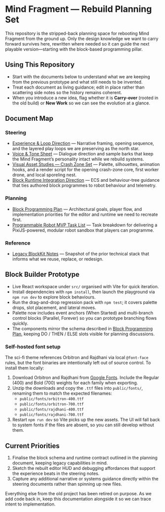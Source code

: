 # Mind Fragment — Rebuild Planning Set

This repository is the stripped-back planning space for rebooting Mind Fragment from the ground up. Only the design knowledge we want to carry forward survives here, rewritten where needed so it can guide the next playable version—starting with the block-based programming pillar.

## Using This Repository
- Start with the documents below to understand what we are keeping from the previous prototype and what still needs to be invented.
- Treat each document as living guidance; edit in place rather than scattering side notes so the history remains coherent.
- When you introduce a new idea, flag whether it is **Carry-over** (rooted in the old build) or **New Work** so we can see the evolution at a glance.

## Document Map

### Steering
- [Experience & Loop Direction](docs/steering/experience.md) — Narrative framing, opening sequence, and the layered play loops we are preserving as the north star.
- [Voice & Tone Sheet](docs/steering/voice-and-tone.md) — Dialogue direction and sample barks that keep the Mind Fragment’s personality intact while we rebuild systems.
- [Visual Asset Studies — Crash Zone Set](docs/steering/visual-assets.md) — Palette, silhouettes, animation hooks, and a render script for the opening crash-zone core, first worker drone, and local sporeling nest.
- [Block Runtime Integration Direction](docs/steering/block-runtime-integration.md) — ECS and behaviour-tree guidance that ties authored block programmes to robot behaviour and telemetry.

### Planning
- [Block Programming Plan](docs/planning/block-programming.md) — Architectural goals, player flow, and implementation priorities for the editor and runtime we need to recreate first.
- [Programmable Robot MVP Task List](docs/planning/programmable-robot-mvp.md) — Task breakdown for delivering a PixiJS-powered, modular robot sandbox that players can programme.

### Reference
- [Legacy BlockKit Notes](docs/reference/legacy-blockkit.md) — Snapshot of the prior technical stack that informs what we reuse, replace, or redesign.

## Block Builder Prototype
- Live React workspace under `src/` organised with Vite for quick iteration.
- Install dependencies with `npm install`, then launch the playground via `npm run dev` to explore block behaviours.
- Run the drag-and-drop regression pack with `npm test`; it covers palette drops, slot placement, and lateral moves.
- Palette now includes event anchors (When Started) and multi-branch control blocks (Parallel, Forever) so you can prototype branching flows quickly.
- The components mirror the schema described in [Block Programming Plan](docs/planning/block-programming.md), keeping DO / THEN / ELSE slots visible for planning discussions.

### Self-hosted font setup
The sci-fi theme references Orbitron and Rajdhani via local `@font-face` rules, but the font binaries are intentionally left out of source control. To install them locally:

1. Download Orbitron and Rajdhani from [Google Fonts](https://fonts.google.com/). Include the Regular (400) and Bold (700) weights for each family when exporting.
2. Unzip the downloads and copy the `.ttf` files into `public/fonts/`, renaming them to match the expected filenames:
   - `public/fonts/orbitron-400.ttf`
   - `public/fonts/orbitron-700.ttf`
   - `public/fonts/rajdhani-400.ttf`
   - `public/fonts/rajdhani-700.ttf`
3. Restart `npm run dev` so Vite picks up the new assets. The UI will fall back to system fonts if the files are absent, so you can still develop without them.

## Current Priorities
1. Finalise the block schema and runtime contract outlined in the planning document, keeping legacy capabilities in mind.
2. Sketch the rebuilt editor HUD and debugging affordances that support the experience beats in the steering notes.
3. Capture any additional narrative or systems guidance directly within the steering documents rather than spinning up new files.

Everything else from the old project has been retired on purpose. As we add code back in, keep this documentation alongside it so we can trace intent to implementation.
